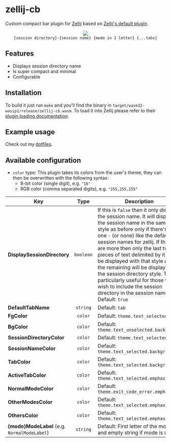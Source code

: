 # zellij-cb

Custom compact bar plugin for [Zellij](https://zellij.dev/) based on
[Zellij's default plugin](https://github.com/zellij-org/zellij/tree/main/default-plugins/compact-bar).

<div align="center">
  <div>
    <img src="https://github.com/ndavd/zellij-cb/assets/74260683/94c76afa-223c-4fcd-974e-275cb8b1690f" />
  </div>
  <code>{session directory}-{session name} {mode in 1 letter} {...tabs}</code>
</div>

## Features

- Displays session directory name
- Is super compact and minimal
- Configurable

## Installation

To build it just run `make` and you'll find the binary in
`target/wasm32-wasip1/release/zellij-cb.wasm`. To load it into Zellij please
refer to their
[plugin loading documentation](https://zellij.dev/documentation/plugin-loading).

## Example usage

Check out my
[dotfiles](https://github.com/ndavd/dotfiles/tree/main/.config/zellij).

## Available configuration

- `color` type: This plugin takes its colors from the user's theme, they can
  then be overwritten with the following syntax:
  - 8-bit color (single digit), e.g. `"16"`
  - RGB color (comma separated digits), e.g. `"255,255,255"`

| Key                                          |   Type    | Description                                                                                                                                                                                                                                                                                                                                                                                                                                                                                                  |
| -------------------------------------------- | :-------: | ------------------------------------------------------------------------------------------------------------------------------------------------------------------------------------------------------------------------------------------------------------------------------------------------------------------------------------------------------------------------------------------------------------------------------------------------------------------------------------------------------------ |
| **DisplaySessionDirectory**                  | `boolean` | If this is `false` then it only displays the session name. It will display the session name in the same style as before only if there's only one `-` (or none) like the default session names for zellij. If there are more then only the last two pieces of text delimited by it will be displayed with that style and the remaining will be displayed in the session directory style. This is particularly useful for those who wish to include the session directory in the session name. Default: `true` |
| **DefaultTabName**                           | `string`  | Default: `tab`                                                                                                                                                                                                                                                                                                                                                                                                                                                                                               |
| **FgColor**                                  |  `color`  | Default: `theme.text_selected.base`                                                                                                                                                                                                                                                                                                                                                                                                                                                                          |
| **BgColor**                                  |  `color`  | Default: `theme.text_unselected.background`                                                                                                                                                                                                                                                                                                                                                                                                                                                                  |
| **SessionDirectoryColor**                    |  `color`  | Default: `theme.text_selected.base`                                                                                                                                                                                                                                                                                                                                                                                                                                                                          |
| **SessionNameColor**                         |  `color`  | Default: `theme.text_selected.background`                                                                                                                                                                                                                                                                                                                                                                                                                                                                    |
| **TabColor**                                 |  `color`  | Default: `theme.text_selected.background`                                                                                                                                                                                                                                                                                                                                                                                                                                                                    |
| **ActiveTabColor**                           |  `color`  | Default: `theme.text_selected.emphasis_2`                                                                                                                                                                                                                                                                                                                                                                                                                                                                    |
| **NormalModeColor**                          |  `color`  | Default: `theme.exit_code_error.emphasis_1`                                                                                                                                                                                                                                                                                                                                                                                                                                                                  |
| **OtherModesColor**                          |  `color`  | Default: `theme.text_selected.emphasis_0`                                                                                                                                                                                                                                                                                                                                                                                                                                                                    |
| **OthersColor**                              |  `color`  | Default: `theme.text_selected.emphasis_0`                                                                                                                                                                                                                                                                                                                                                                                                                                                                    |
| **{mode}ModeLabel** (e.g. `NormalModeLabel`) | `string`  | Default: First letter of the mode and empty string if mode is `Locked`                                                                                                                                                                                                                                                                                                                                                                                                                                       |
